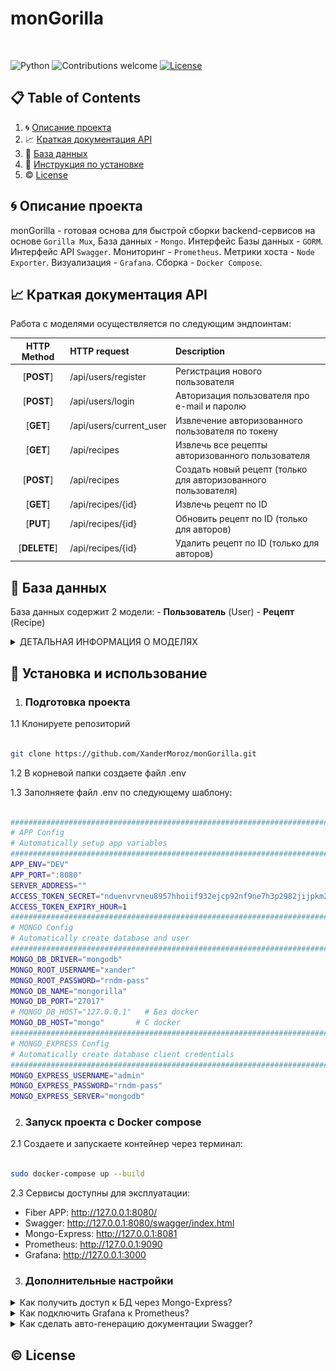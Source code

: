 # monGorilla

  
&nbsp;&nbsp;&nbsp;&nbsp;&nbsp;&nbsp;&nbsp;&nbsp;&nbsp;&nbsp;&nbsp;&nbsp;&nbsp;&nbsp;&nbsp;&nbsp;&nbsp;&nbsp;&nbsp;&nbsp;&nbsp;&nbsp;&nbsp;&nbsp;&nbsp;&nbsp;&nbsp;&nbsp;&nbsp;&nbsp;&nbsp;&nbsp;&nbsp;&nbsp;&nbsp;&nbsp;&nbsp;&nbsp;&nbsp;&nbsp;&nbsp;&nbsp;&nbsp;&nbsp;&nbsp;&nbsp;&nbsp;&nbsp;&nbsp;&nbsp;&nbsp;&nbsp;&nbsp;&nbsp;&nbsp;&nbsp;&nbsp;

![Python](https://img.shields.io/badge/go-v1.20.1+-blue.svg)
![Contributions welcome](https://img.shields.io/badge/contributions-welcome-orange.svg)
[![License](https://img.shields.io/badge/license-MIT-blue.svg)](https://opensource.org/licenses/MIT)

  

## 📋 Table of Contents

1. 🌀 [Описание проекта](#what-is-this)
2. 📈 [Краткая документация API](#api_docs)
3. 💾 [База данных](#database_scheme)
4. 🚀 [Инструкция по установке](#installation)
5. ©️ [License](#license)

  

## <a name="what-is-this"> 🌀 Описание проекта</a>

monGorilla - готовая основа для быстрой сборки backend-сервисов на основе `Gorilla Mux`, База данных - `Mongo`. Интерфейс Базы данных - `GORM`. Интерфейс API `Swagger`. Мониторинг - `Prometheus`. Метрики хоста - `Node Exporter`. Визуализация - `Grafana`. Сборка - `Docker Compose`.

## <a name="api_docs"> 📈 Краткая документация API</a>

Работа с моделями осуществляется по следующим эндпоинтам:


| HTTP Method  | HTTP request            | Description                                                    |
| :----------: | :---------------------- | :------------------------------------------------------------- |
|  [**POST**]  | /api/users/register     | Регистрация нового пользователя                                |
|  [**POST**]  | /api/users/login        | Авторизация пользователя про e-mail и паролю                   |
|  [**GET**]   | /api/users/current_user | Извлечение авторизованного пользователя по токену              |
|  [**GET**]   | /api/recipes            | Извлечь все рецепты авторизованного пользователя               |
|  [**POST**]  | /api/recipes            | Создать новый рецепт (только для авторизованного пользователя) |
|  [**GET**]   | /api/recipes/{id}       | Извлечь рецепт по ID                                           |
|  [**PUT**]   | /api/recipes/{id}       | Обновить рецепт по ID (только для авторов)                     |
| [**DELETE**] | /api/recipes/{id}       | Удалить рецепт по ID (только для авторов)                      |



## <a name="database_scheme"> 💾 База данных </a>

  

База данных содержит 2 модели:
    - **Пользователь** (User)
    - **Рецепт** (Recipe)


  
  <details>
<summary>ДЕТАЛЬНАЯ ИНФОРМАЦИЯ О МОДЕЛЯХ </summary>

1. Пользователь (User)
```go
type UserModel struct {
	Id          primitive.ObjectID `json:"id,omitempty"`            
	Password    string             `json:"password,omitempty"`      //Пароль
	FirstName   string             `json:"first_name,omitempty"`    //Имя
	LastName    string             `json:"last_name,omitempty"`     //Фамилия
	PhoneNumber string             `json:"phone_number,omitempty"`  //Номер телефона
	Email       string             `json:"email,omitempty"`         //Email
}
```

2. Рецепт (Recipe)
```go
// Represents user Recipe
type RecipeModel struct {
	Id          primitive.ObjectID `json:"id,omitempty"`
	Title       string             `json:"title,omitempty"`         //Название рецепта
	Stages      []StageModel       `json:"stages,omitempty"`        //Список шагов изготовления
	AuthorEmail string             `json:"author_email,omitempty"`  //Email автора рецепта
}

// Represents user model
type StageModel struct {
	Title       string            `json:"title,omitempty"`          //Название шага
	Description string            `json:"description,omitempty"`    //Описание шага
	Ingredients []IngredientModel `json:"ingredients,omitempty"`    //Список ингредиентов
}

// Represents user model
type IngredientModel struct {
	Subject   string `json:"subject,omitempty"`                     //Название ингридиента
	Condition string `json:"condition,omitempty"`                   //Условие, количество, вес и др
}
```

</details>
  

## <a name="installation"> 🚀 Установка и использование</a>

  

1. ### Подготовка проекта

  

1.1 Клонируете репозиторий

```sh

git clone https://github.com/XanderMoroz/monGorilla.git

```

1.2 В корневой папки создаете файл .env

1.3 Заполняете файл .env по следующему шаблону:

```sh

################################################################################
# APP Config
# Automatically setup app variables
################################################################################
APP_ENV="DEV"
APP_PORT=":8080"
SERVER_ADDRESS=""
ACCESS_TOKEN_SECRET="nduenvrvneu8957hhoiif932ejcp92nf9ne7h3p2982jijpkm2[jw[8h"
ACCESS_TOKEN_EXPIRY_HOUR=1
################################################################################
# MONGO Config
# Automatically create database and user
################################################################################
MONGO_DB_DRIVER="mongodb"
MONGO_ROOT_USERNAME="xander"
MONGO_ROOT_PASSWORD="rndm-pass"
MONGO_DB_NAME="mongorilla"
MONGO_DB_PORT="27017"
# MONGO_DB_HOST="127.0.0.1"   # Без docker 
MONGO_DB_HOST="mongo"       # С docker
################################################################################
# MONGO_EXPRESS Config
# Automatically create database client credentials
################################################################################
MONGO_EXPRESS_USERNAME="admin"
MONGO_EXPRESS_PASSWORD="rndm-pass"
MONGO_EXPRESS_SERVER="mongodb"


```

2. ### Запуск проекта с Docker compose

2.1 Создаете и запускаете контейнер через терминал:

```sh

sudo docker-compose up --build

```

2.3 Сервисы доступны для эксплуатации:

- Fiber APP: http://127.0.0.1:8080/
- Swagger: http://127.0.0.1:8080/swagger/index.html
- Mongo-Express: http://127.0.0.1:8081
- Prometheus: http://127.0.0.1:9090
- Grafana: http://127.0.0.1:3000


3. ### Дополнительные настройки 

<details>
<summary>Как получить доступ к БД через Mongo-Express? </summary>

1. Заходим в браузер по адресу Mongo-Express и вводим данные по умолчанию:

```bash
MONGO_EXPRESS_USERNAME=admin
MONGO_EXPRESS_PASSWORD=pass
```
Картинка
  

</details>
<details>
<summary>Как подключить Grafana к Prometheus? </summary>


1. Заходим в браузер по адресу http://127.0.0.1:3000 и вводим данные по умолчанию:

  - Email or username: admin
  - Password: admin

![Screen Shot](docs/extras/grafana_auth_01.jpg)

2. После система потребует придумать новый пароль (это необязательно).

![Screen Shot](docs/extras/grafana_auth_02.jpg)

3. Мы авторизованы в сервисе Grafana. Добавим новое подключение...

![Screen Shot](docs/extras/grafana_settings_01.jpg)

4. Ищем в списке Prometheus и кликаем по нему

![Screen Shot](docs/extras/grafana_settings_02.jpg)

5. Теперь его нужно настроить

![Screen Shot](docs/extras/grafana_settings_03.jpg)

7. Извлекаем адрес хоста, на котором расположился Prometheus

```bash
sudo docker inspect prometheus | grep IPAddress
```
![Screen Shot](docs/extras/grafana_get_host.jpg)

8. Заполняем Адрес сервера Prometheus данными хоста 

![Screen Shot](docs/extras/grafana_settings_04.jpg)

9. Готово

</details>


<details>
<summary>Как сделать авто-генерацию документации Swagger? </summary>

1. Устанавливаете swag

```sh
go get github.com/swaggo/swag/cmd/swag
```

3.2 Устанавливаете GOPATH

```sh
export PATH=$PATH:$(go env GOPATH)/bin
```

3.3 Генерируете новый вариант документации

```bash
swag init
```
</details>


## <a name="license"> ©️ License
